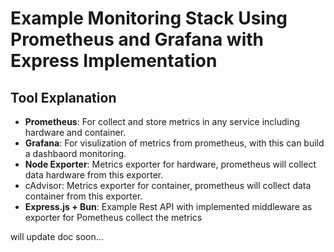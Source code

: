 # Example Monitoring Stack Using Prometheus and Grafana with Express Implementation

## Tool Explanation
- **Prometheus**: For collect and store metrics in any service including hardware and container.
- **Grafana**: For visulization of metrics from prometheus, with this can build a dashbaord monitoring.
- **Node Exporter**: Metrics exporter for hardware, prometheus will collect data hardware from this exporter.
- cAdvisor: Metrics exporter for container, prometheus will collect data container from this exporter.
- **Express.js + Bun**: Example Rest API with implemented middleware as exporter for Pometheus collect the metrics

will update doc soon...
